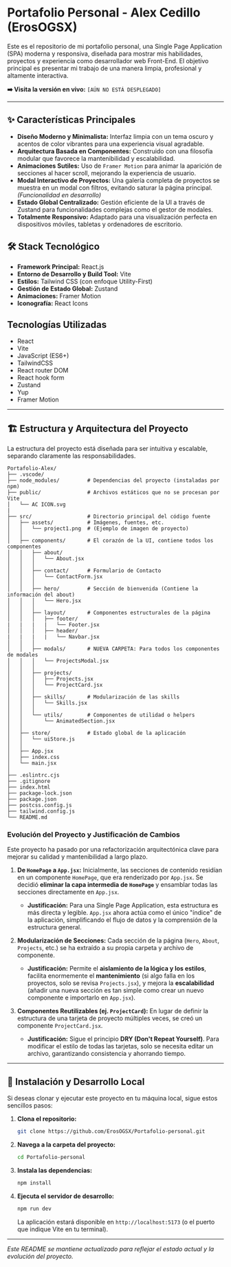# Portafolio Personal - Alex Cedillo (ErosOGSX)

Este es el repositorio de mi portafolio personal, una Single Page Application (SPA) moderna y responsiva, diseñada para mostrar mis habilidades, proyectos y experiencia como desarrollador web Front-End. El objetivo principal es presentar mi trabajo de una manera limpia, profesional y altamente interactiva.

**➡️ Visita la versión en vivo:** `[AÚN NO ESTÁ DESPLEGADO]`

---

## ✨ Características Principales

-   **Diseño Moderno y Minimalista:** Interfaz limpia con un tema oscuro y acentos de color vibrantes para una experiencia visual agradable.
-   **Arquitectura Basada en Componentes:** Construido con una filosofía modular que favorece la mantenibilidad y escalabilidad.
-   **Animaciones Sutiles:** Uso de `Framer Motion` para animar la aparición de secciones al hacer scroll, mejorando la experiencia de usuario.
-   **Modal Interactivo de Proyectos:** Una galería completa de proyectos se muestra en un modal con filtros, evitando saturar la página principal. *(Funcionalidad en desarrollo)*
-   **Estado Global Centralizado:** Gestión eficiente de la UI a través de Zustand para funcionalidades complejas como el gestor de modales.
-   **Totalmente Responsivo:** Adaptado para una visualización perfecta en dispositivos móviles, tabletas y ordenadores de escritorio.

## 🛠️ Stack Tecnológico

-   **Framework Principal:** React.js
-   **Entorno de Desarrollo y Build Tool:** Vite
-   **Estilos:** Tailwind CSS (con enfoque Utility-First)
-   **Gestión de Estado Global:** Zustand
-   **Animaciones:** Framer Motion
-   **Iconografía:** React Icons

## Tecnologías Utilizadas
- React
- Vite
- JavaScript (ES6+)
- TailwindCSS
- React router DOM
- React hook form
- Zustand
- Yup
- Framer Motion 

---

## 🏗️ Estructura y Arquitectura del Proyecto

La estructura del proyecto está diseñada para ser intuitiva y escalable, separando claramente las responsabilidades.

```plaintext
Portafolio-Alex/
├── .vscode/
├── node_modules/         # Dependencias del proyecto (instaladas por npm)
├── public/               # Archivos estáticos que no se procesan por Vite
│   └── AC ICON.svg
|
├── src/                  # Directorio principal del código fuente
│   ├── assets/           # Imágenes, fuentes, etc.
│   │   └── project1.png  # (Ejemplo de imagen de proyecto)
│   │
│   ├── components/       # El corazón de la UI, contiene todos los componentes
│   │   ├── about/
│   │   │   └── About.jsx
│   │   │
│   │   ├── contact/      # Formulario de Contacto
│   │   │   └── ContactForm.jsx
│   │   │
│   │   ├── hero/         # Sección de bienvenida (Contiene la información del about)
│   │   │   └── Hero.jsx
│   │   │
│   │   ├── layout/       # Componentes estructurales de la página
│   │   │   ├── footer/
|   |   |   |   └── Footer.jsx
│   │   │   ├── header/
|   |   |   |   └── Navbar.jsx
│   │   │
│   │   ├── modals/       # NUEVA CARPETA: Para todos los componentes de modales
│   │   │   └── ProjectsModal.jsx
│   │   │
│   │   ├── projects/
│   │   │   ├── Projects.jsx
│   │   │   └── ProjectCard.jsx
│   │   │
│   │   ├── skills/       # Modularización de las skills
│   │   │   └── Skills.jsx  
│   │   │
│   │   └── utils/        # Componentes de utilidad o helpers
│   │       └── AnimatedSection.jsx
│   │
│   ├── store/            # Estado global de la aplicación
│   │   └── uiStore.js
│   │
│   ├── App.jsx
│   ├── index.css
│   └── main.jsx
│
├── .eslintrc.cjs         
├── .gitignore    
├── index.html
├── package-lock.json    
├── package.json      
├── postcss.config.js  
├── tailwind.config.js 
└── README.md   
```

### Evolución del Proyecto y Justificación de Cambios

Este proyecto ha pasado por una refactorización arquitectónica clave para mejorar su calidad y mantenibilidad a largo plazo.

1.  **De `HomePage` a `App.jsx`:** Inicialmente, las secciones de contenido residían en un componente `HomePage`, que era renderizado por `App.jsx`. Se decidió **eliminar la capa intermedia de `HomePage`** y ensamblar todas las secciones directamente en `App.jsx`.
    -   **Justificación:** Para una Single Page Application, esta estructura es más directa y legible. `App.jsx` ahora actúa como el único "índice" de la aplicación, simplificando el flujo de datos y la comprensión de la estructura general.

2.  **Modularización de Secciones:** Cada sección de la página (`Hero`, `About`, `Projects`, etc.) se ha extraído a su propia carpeta y archivo de componente.
    -   **Justificación:** Permite el **aislamiento de la lógica y los estilos**, facilita enormemente el **mantenimiento** (si algo falla en los proyectos, solo se revisa `Projects.jsx`), y mejora la **escalabilidad** (añadir una nueva sección es tan simple como crear un nuevo componente e importarlo en `App.jsx`).

3.  **Componentes Reutilizables (ej. `ProjectCard`):** En lugar de definir la estructura de una tarjeta de proyecto múltiples veces, se creó un componente `ProjectCard.jsx`.
    -   **Justificación:** Sigue el principio **DRY (Don't Repeat Yourself)**. Para modificar el estilo de todas las tarjetas, solo se necesita editar un archivo, garantizando consistencia y ahorrando tiempo.

---

## 🚀 Instalación y Desarrollo Local

Si deseas clonar y ejecutar este proyecto en tu máquina local, sigue estos sencillos pasos:

1.  **Clona el repositorio:**
    ```bash
    git clone https://github.com/ErosOGSX/Portafolio-personal.git
    ```

2.  **Navega a la carpeta del proyecto:**
    ```bash
    cd Portafolio-personal
    ```

3.  **Instala las dependencias:**
    ```bash
    npm install
    ```

4.  **Ejecuta el servidor de desarrollo:**
    ```bash
    npm run dev
    ```
    La aplicación estará disponible en `http://localhost:5173` (o el puerto que indique Vite en tu terminal).

---

*Este README se mantiene actualizado para reflejar el estado actual y la evolución del proyecto.*